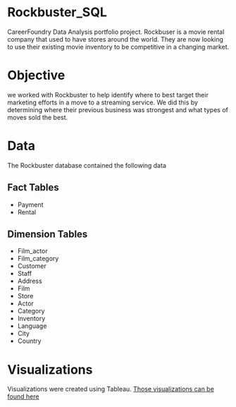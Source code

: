 # Rockbuster_SQL
CareerFoundry Data Analysis portfolio project.  Rockbuser is a movie rental company that used to have stores around the world.  They are now looking to use their existing movie inventory to be competitive in a changing market. 

# Objective

we worked with Rockbuster to help identify where to best target their marketing efforts in a move to a streaming service.   We did this by determining where their previous business was strongest and what types of moves sold the best.  

# Data

The Rockbuster database contained the following data

## Fact Tables

- Payment
- Rental

## Dimension Tables

- Film_actor
- Film_category
- Customer
- Staff
- Address
- Film
- Store
- Actor
- Category
- Inventory
- Language
- City
- Country

# Visualizations

Visualizations were created using Tableau.  [Those visualizations can be found here](https://public.tableau.com/views/Immersion3_10/RatingSummary?:language=en-US&:display_count=n&:origin=viz_share_link)
